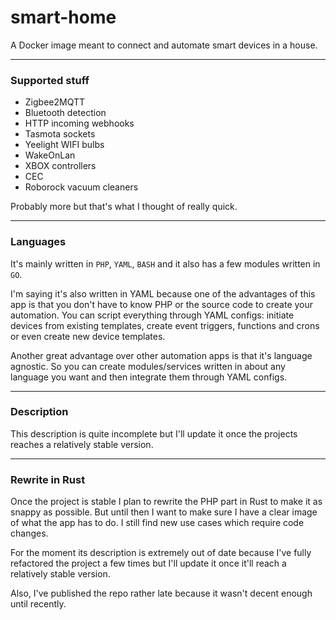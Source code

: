 # smart-home

A Docker image meant to connect and automate smart devices in a house.

--------------------------------------------------------------------------------

### Supported stuff

- Zigbee2MQTT
- Bluetooth detection
- HTTP incoming webhooks
- Tasmota sockets
- Yeelight WIFI bulbs
- WakeOnLan
- XBOX controllers
- CEC
- Roborock vacuum cleaners

Probably more but that's what I thought of really quick.

--------------------------------------------------------------------------------

### Languages

It's mainly written in `PHP`, `YAML`, `BASH` and it also has a few modules written in `GO`.

I'm saying it's also written in YAML because one of the advantages of this app is that you don't have to know PHP or the source code to create your automation. You can script everything through YAML configs: initiate devices from existing templates, create event triggers, functions and crons or even create new device templates.

Another great advantage over other automation apps is that it's language agnostic. So you can create modules/services written in about any language you want and then integrate them through YAML configs.

--------------------------------------------------------------------------------

### Description

This description is quite incomplete but I'll update it once the projects reaches a relatively stable version.

--------------------------------------------------------------------------------

### Rewrite in Rust

Once the project is stable I plan to rewrite the PHP part in Rust to make it as snappy as possible. But until then I want to make sure I have a clear image of what the app has to do. I still find new use cases which require code changes.

For the moment its description is extremely out of date because I've fully refactored the project a few times but I'll update it once it'll reach a relatively stable version.

Also, I've published the repo rather late because it wasn't decent enough until recently.
